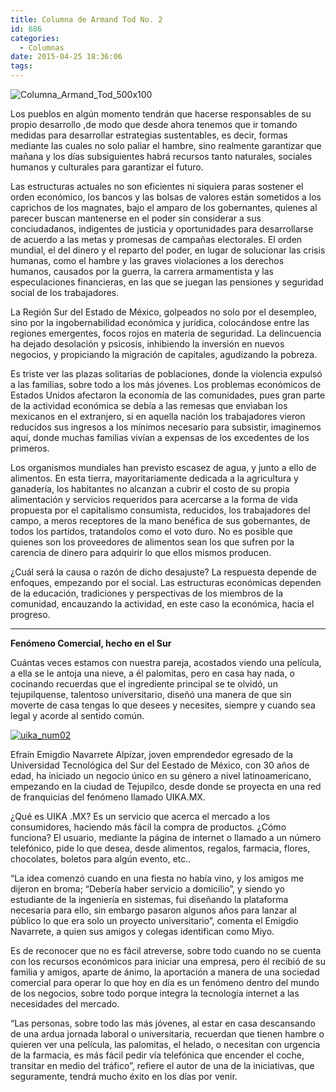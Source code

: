 ```yaml
---
title: Columna de Armand Tod No. 2
id: 686
categories:
  - Columnas
date: 2015-04-25 18:36:06
tags:
---
```


![Columna_Armand_Tod_500x100](http://www.laredsemanario.com/wp-content/uploads/2015/04/Columna_Armand_Tod_500x100.png)

Los pueblos en algún momento tendrán que hacerse responsables de su propio desarrollo ,de modo que desde ahora tenemos que ir tomando medidas para desarrollar estrategias sustentables, es decir, formas mediante las cuales no solo paliar el hambre, sino realmente garantizar que mañana y los días subsiguientes habrá recursos tanto naturales, sociales humanos y culturales para garantizar el futuro.

Las estructuras actuales no son eficientes ni siquiera paras sostener el orden económico, los bancos y las bolsas de valores están sometidos a los caprichos de los magnates, bajo el amparo de los gobernantes, quienes al parecer buscan mantenerse en el poder sin considerar a sus conciudadanos, indigentes de justicia y oportunidades para desarrollarse de acuerdo a las metas y promesas de campañas electorales. El orden mundial, el del dinero y el reparto del poder, en lugar de solucionar las crisis humanas, como el hambre y las graves violaciones a los derechos humanos, causados por la guerra, la carrera armamentista y las especulaciones financieras, en las que se juegan las pensiones y seguridad social de los trabajadores.

La Región Sur del Estado de México, golpeados no solo por el desempleo, sino por la ingobernabilidad económica y jurídica, colocándose entre las regiones emergentes, focos rojos en materia de seguridad. La delincuencia ha dejado desolación y psicosis, inhibiendo la inversión en nuevos negocios, y propiciando la migración de capitales, agudizando la pobreza.

Es triste ver las plazas solitarias de poblaciones, donde la violencia expulsó a las familias, sobre todo a los más jóvenes. Los problemas económicos de Estados Unidos afectaron la economía de las comunidades, pues gran parte de la actividad económica se debía a las remesas que enviaban los mexicanos en el extranjero, si en aquella nación los trabajadores vieron reducidos sus ingresos a los mínimos necesario para subsistir, imaginemos aquí, donde muchas familias vivían a expensas de los excedentes de los primeros.

Los organismos mundiales han previsto escasez de agua, y junto a ello de alimentos. En esta tierra, mayoritariamente dedicada a la agricultura y ganadería, los habitantes no alcanzan a cubrir el costo de su propia alimentación y servicios requeridos para acercarse a la forma de vida propuesta por el capitalismo consumista, reducidos, los trabajadores del campo, a meros receptores de la mano benéfica de sus gobernantes, de todos los partidos, tratandolos como el voto duro. No es posible que quienes son los proveedores de alimentos sean los que sufren por la carencia de dinero para adquirir lo que ellos mismos producen.

¿Cuál será la causa o razón de dicho desajuste? La respuesta depende de enfoques, empezando por el social. Las estructuras económicas dependen de la educación, tradiciones y perspectivas de los miembros de la comunidad, encauzando la actividad, en este caso la económica, hacia el progreso.

* * *

**Fenómeno Comercial, hecho en el Sur**

Cuántas veces estamos con nuestra pareja, acostados viendo una película, a ella se le antoja una nieve, a él palomitas, pero en casa hay nada, o cocinando recuerdas que el ingrediente principal se te olvidó, un tejupilquense, talentoso universitario, diseñó una manera de que sin moverte de casa tengas lo que desees y necesites, siempre y cuando sea legal y acorde al sentido común.

[![uika_num02](http://www.laredsemanario.com/wp-content/uploads/2015/04/uika_num02.jpg)](http://www.uika.mx)

Efraín Emigdio Navarrete Alpízar, joven emprendedor egresado de la Universidad Tecnológica del Sur del Eestado de México, con 30 años de edad, ha iniciado un negocio único en su género a nivel latinoamericano, empezando en la ciudad de Tejupilco, desde donde se proyecta en una red de franquicias del fenómeno llamado UIKA.MX.

¿Qué es UIKA .MX? Es un servicio que acerca el mercado a los consumidores, haciendo más fácil la compra de productos. ¿Cómo funciona? El usuario, mediante la página de internet o llamado a un número telefónico, pide lo que desea, desde alimentos, regalos, farmacia, flores, chocolates, boletos para algún evento, etc..

“La idea comenzó cuando en una fiesta no había vino, y los amigos me dijeron en broma; “Debería haber servicio a domicilio”, y siendo yo estudiante de la ingeniería en sistemas, fui diseñando la plataforma necesaria para ello, sin embargo pasaron algunos años para lanzar al público lo que era solo un proyecto universitario”, comenta el Emigdio Navarrete, a quien sus amigos y colegas identifican como Miyo.

Es de reconocer que no es fácil atreverse, sobre todo cuando no se cuenta con los recursos económicos para iniciar una empresa, pero él recibió de su familia y amigos, aparte de ánimo, la aportación a manera de una sociedad comercial para operar lo que hoy en día es un fenómeno dentro del mundo de los negocios, sobre todo porque integra la tecnología internet a las necesidades del mercado.

“Las personas, sobre todo las más jóvenes, al estar en casa descansando de una ardua jornada laboral o universitaria, recuerdan que tienen hambre o quieren ver una película, las palomitas, el helado, o necesitan con urgencia de la farmacia, es más fácil pedir vía telefónica que encender el coche, transitar en medio del tráfico”, refiere el autor de una de la iniciativas, que seguramente, tendrá mucho éxito en los días por venir.